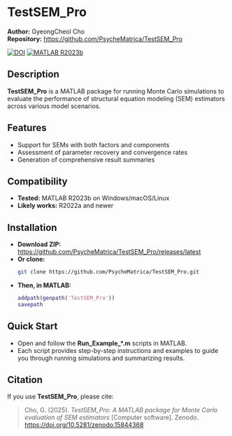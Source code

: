 # TestSEM_Pro

**Author:** GyeongCheol Cho  
**Repository:** https://github.com/PsycheMatrica/TestSEM_Pro

[![DOI](https://zenodo.org/badge/DOI/10.5281/zenodo.15844368.svg)](https://doi.org/10.5281/zenodo.15844368)
[![MATLAB R2023b](https://img.shields.io/badge/MATLAB-R2023b-blue)](https://www.mathworks.com/)  

## Description

**TestSEM_Pro** is a MATLAB package for running Monte Carlo simulations to evaluate the performance of structural equation modeling (SEM) estimators across various model scenarios.

## Features

- Support for SEMs with both factors and components  
- Assessment of parameter recovery and convergence rates  
- Generation of comprehensive result summaries  

## Compatibility

- **Tested:** MATLAB R2023b on Windows/macOS/Linux  
- **Likely works:** R2022a and newer  

## Installation

- **Download ZIP:** https://github.com/PsycheMatrica/TestSEM_Pro/releases/latest  
- **Or clone:**  
  ```bash
  git clone https://github.com/PsycheMatrica/TestSEM_Pro.git
  ```
- **Then, in MATLAB:**
  ```matlab
  addpath(genpath('TestSEM_Pro'))
  savepath
  ```

## Quick Start

- Open and follow the **Run_Example_*.m** scripts in MATLAB. 
- Each script provides step-by-step instructions and examples to guide you through running simulations and summarizing results.

## Citation

If you use **TestSEM_Pro**, please cite:

> Cho, G. (2025). *TestSEM_Pro: A MATLAB package for Monte Carlo evaluation of SEM estimators* [Computer software]. Zenodo. https://doi.org/10.5281/zenodo.15844368
